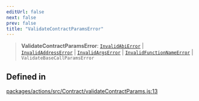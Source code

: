 ```yaml
---
editUrl: false
next: false
prev: false
title: "ValidateContractParamsError"
---
```


> **ValidateContractParamsError**: [`InvalidAbiError`](/reference/tevm/errors/classes/invalidabierror/) \| [`InvalidAddressError`](/reference/tevm/errors/classes/invalidaddresserror/) \| [`InvalidArgsError`](/reference/tevm/errors/classes/invalidargserror/) \| [`InvalidFunctionNameError`](/reference/tevm/errors/classes/invalidfunctionnameerror/) \| `ValidateBaseCallParamsError`

## Defined in

[packages/actions/src/Contract/validateContractParams.js:13](https://github.com/evmts/tevm-monorepo/blob/main/packages/actions/src/Contract/validateContractParams.js#L13)

